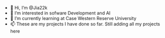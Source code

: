 - 👋 Hi, I’m @Jia22k
- 👀 I’m interested in sofware Development and AI 
- 🌱 I’m currently learning at Case Western Reserve University
- 📫 These are my projects I have done so far. Still adding all my projects here

<!---
Jia22k/Jia22k is a ✨ special ✨ repository because its `README.md` (this file) appears on your GitHub profile.
You can click the Preview link to take a look at your changes.
--->

